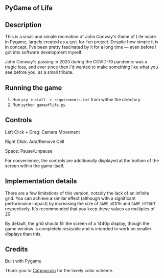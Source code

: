 ## PyGame of Life  

## Description
This is a small and simple recreation of John Conway's Game of Life made in Pygame, largely created as a just-for-fun project. Despite how simple it is in concept, I've been pretty fascinated by it for a long time — even before I got into software development myself.

John Conway's passing in 2020 during the COVID-19 pandemic was a tragic loss, and ever since then I'd wanted to make something like what you see before you, as a small tribute.

## Running the game

1. Run `pip install -r requirements.txt` from within the directory.
2. Run `python gameoflife.py`.

## Controls

Left Click + Drag: Camera Movement

Right Click: Add/Remove Cell

Space: Pause/Unpause

For convenience, the controls are additionally displayed at the bottom of the screen within the game itself.

## Implementation details

There are a few limitations of this version, notably the lack of an infinite grid. You can achieve a similar effect (although with a significant performance impact) by increasing the size of `GAME_WIDTH` and `GAME_HEIGHT` respectively. It's recommended that you keep these values as multiples of 20.

By default, the grid should fill the screen of a 1440p display, though the game window is completely resizable and is intended to work on smaller displays than this.


## Credits
Built with [Pygame](www.pygame.org).

Thank you to [Catppuccin](https://github.com/catppuccin/catppuccin) for the lovely color scheme.
